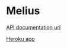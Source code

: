 # Melius

[API documentation url](https://app.swaggerhub.com/apis-docs/sbrentan/Melius/1.0.0)

[Heroku app](https://melius-is2.herokuapp.com/)
